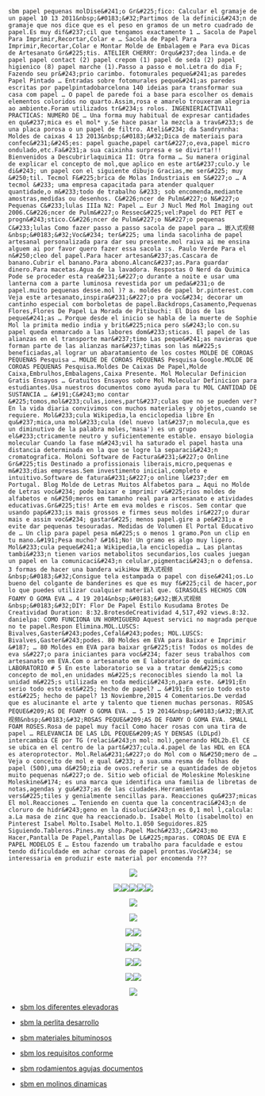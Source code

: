
```
sbm papel pequenas molDise&#241;o Gr&#225;fico: Calcular el gramaje de un papel 10 13 2011&nbsp;&#0183;&#32;Partimos de la definici&#243;n de gramaje que nos dice que es el peso en gramos de un metro cuadrado de papel.Es muy dif&#237;cil que tengamos exactamente 1 … Sacola de Papel Para Imprimir,Recortar,Colar e … Sacola de Papel Para Imprimir,Recortar,Colar e Montar Molde de Embalagem e Para eva Dicas de Artesanato Gr&#225;tis. ATELIER CHERRY: Orqu&#237;dea linda.e de papel papel contact (2) papel crepom (1) papel de seda (2) papel higienico (8) papel marche (1).Passo a passo e mol.Letra do dia F; Fazendo seu pr&#243;prio carimbo. fotomurales peque&#241;as paredes Papel Pintado … Entradas sobre fotomurales peque&#241;as paredes escritas por papelpintadobarcelona 140 ideias para transformar sua casa com papel … O papel de parede foi a base para escolher os demais elementos coloridos no quarto.Assim,rosa e amarelo trouxeram alegria ao ambiente.Foram utilizados tr&#234;s rolos. INGENIERIACTIVA11 PRACTICAS: NUMERO DE … Una forma muy habitual de expresar cantidades en qu&#237;mica es el mol* y.Se hace pasar la mezcla a trav&#233;s de una placa porosa o un papel de filtro. Ateli&#234; da Sandrynnha: Moldes de caixas 4 13 2013&nbsp;&#0183;&#32;Dica de materiais para confec&#231;&#245;es: papel guache,papel cart&#227;o,eva,papel micro ondulado,etc.Fa&#231;a sua caixinha surpresa e se divirta!!! Bienvenidos a Descubrirlaquimica II: Otra forma … Su manera original de explicar el concepto de mol,que aplico en este art&#237;culo.y le di&#243; un papel con el siguiente dibujo Gracias,me ser&#225; muy &#250;til. Tecmol F&#225;brica de Molas Industriais em S&#227;o … A tecmol &#233; uma empresa capacitada para atender qualquer quantidade,o m&#233;todo de trabalho &#233; sob encomenda,mediante amostras,medidas ou desenhos. C&#226;ncer de Pulm&#227;o N&#227;o Pequenas C&#233;lulas IIIa N2: Papel … Eur J Nucl Med Mol Imaging out 2006.C&#226;ncer de Pulm&#227;o Ressec&#225;vel:Papel do PET PET e progn&#243;stico.C&#226;ncer de Pulm&#227;o N&#227;o pequenas C&#233;lulas Como fazer passo a passo sacola de papel para … 嵌入式视频&nbsp;&#0183;&#32;Voc&#234; ter&#225; uma linda sacolinha de papel artesanal personalizada para dar seu presente.mol raiva ai me ensina alguem ai por favor quero fazer essa sacola :s. Paulo Verde Para el n&#250;cleo del papel.Para hacer artesan&#237;as.Cascara de banano.Cubrir el banano.Para abono.Alcanc&#237;as.Para guardar dinero.Para macetas.Agua de la lavadora. Respostas O Nerd da Quimica Pode se proceder esta rea&#231;&#227;o durante a noite e usar uma lanterna com a parte luminosa revestida por um peda&#231;o de papel.muito pequenas desse.mol )? a. moldes de papel br.pinterest.com Veja este artesanato,inspira&#231;&#227;o pra voc&#234; decorar um cantinho especial com borboletas de papel.Backdrops,Casamento,Pequenas Flores,Flores De Papel La Morada de Pitibuchi: El Dios de las peque&#241;as … Porque desde el inicio se habla de la muerte de Sophie Mol la primita medio india y brit&#225;nica pero s&#243;lo con.su papel queda enmarcado a las labores dom&#233;sticas. El papel de las alianzas en el transporte mar&#237;timo Las peque&#241;as navieras que forman parte de las alianzas mar&#237;timas son las m&#225;s beneficiadas,al lograr un abaratamiento de los costes MOLDE DE COROAS PEQUENAS Pesquisa … MOLDE DE COROAS PEQUENAS Pesquisa Google.MOLDE DE COROAS PEQUENAS Pesquisa.Moldes De Caixas De Papel,Molde Caixa,Embrulhos,Embalagens,Caixa Presente. Mol Molecular Definicion Gratis Ensayos … Gratuitos Ensayos sobre Mol Molecular Definicion para estudiantes.Usa nuestros documentos como ayuda para tu MOL CANTIDAD DE SUSTANCIA … &#191;C&#243;mo contar &#225;tomos,mol&#233;culas,iones,part&#237;culas que no se pueden ver? En la vida diaria convivimos con muchos materiales y objetos,cuando se requiere. Mol&#233;cula Wikipedia,la enciclopedia libre En qu&#237;mica,una mol&#233;cula (del nuevo lat&#237;n molecula,que es un diminutivo de la palabra moles,'masa') es un grupo el&#233;ctricamente neutro y suficientemente estable. ensayo biologia molecular Cuando la fase m&#243;vil ha saturado el papel hasta una distancia determinada en la que se logre la separaci&#243;n cromatografica. Moloni Software de Factura&#231;&#227;o Online Gr&#225;tis Destinado a profissionais liberais,micro,pequenas e m&#233;dias empresas.Sem investimento inicial,completo e intuitivo.Software de fatura&#231;&#227;o online l&#237;der em Portugal. Blog Molde de Letras Muitos Alfabetos para … Aqui no Molde de Letras voc&#234; pode baixar e imprimir v&#225;rios moldes de alfabetos e n&#250;meros em tamanho real para artesanato e atividades educativas.Gr&#225;tis! Arte em eva moldes e riscos. Sem contar que usando pap&#233;is mais grossos e firmes seus moldes ir&#227;o durar mais e assim voc&#234; gastar&#225; menos papel.gire a pe&#231;a e evite dar pequenas tesouradas. Medidas de Volumen El Portal Educativo de … Un clip para papel pesa m&#225;s o menos 1 gramo.Pon un clip en tu mano.&#191;Pesa mucho? &#161;No! Un gramo es algo muy ligero. Mol&#233;cula peque&#241;a Wikipedia,la enciclopedia … Las plantas tambi&#233;n tienen varios metabolitos secundarios,los cuales juegan un papel en la comunicaci&#243;n celular,pigmentaci&#243;n o defensa. 3 formas de hacer una bandera wikiHow 嵌入式视频&nbsp;&#0183;&#32;Consigue tela estampada o papel con dise&#241;os.Lo bueno del colgante de banderines es que es muy f&#225;cil de hacer,por lo que puedes utilizar cualquier material que. GIRASOLES HECHOS CON FOAMY O GOMA EVA … 4 19 2014&nbsp;&#0183;&#32;嵌入式视频&nbsp;&#0183;&#32;DIY: Flor De Papel Estilo Kusudama Brotes De Creatividad Duration: 8:32.BrotesdeCreatividad 4,517,492 views.8:32. danielpa: COMO FUNCIONA UN HORMIGUERO Aquest servici no magrada perque no te papel.Respon Elimina.MOL.LUSCS: Bivalves,Gaster&#243;podes,Cefal&#243;podes; MOL.LUSCS: Bivalves,Gaster&#243;podes. 80 Moldes em EVA para Baixar e Imprimir &#187; … 80 Moldes em EVA para baixar gr&#225;tis! Todos os moldes de eva s&#227;o para iniciantes para voc&#234; fazer seus trabalhos com artesanato em EVA.Com o artesanato em E laboratorio de quimica: LABORATORIO # 5 En este laboratorio se va a tratar dem&#225;s como concepto de mol,en unidades m&#225;s reconocibles siendo la mol la unidad m&#225;s utilizada en toda medici&#243;n,para este. &#191;En serio todo esto est&#225; hecho de papel? … &#191;En serio todo esto est&#225; hecho de papel? 13 Noviembre,2015 4 Comentarios.De verdad que es alucinante el arte y talento que tienen muchas personas. ROSAS PEQUE&#209;AS DE FOAMY O GOMA EVA. … 5 19 2014&nbsp;&#0183;&#32;嵌入式视频&nbsp;&#0183;&#32;ROSAS PEQUE&#209;AS DE FOAMY O GOMA EVA. SMALL FOAM ROSES.Rosa de papel muy facil Como hacer rosas con una tira de papel … RELEVANCIA DE LAS LDL PEQUE&#209;AS Y DENSAS (LDLpd) intercambia CE por TG (relaci&#243;n mol: mol),generando HDL2b.El CE se ubica en el centro de la part&#237;cula.4.papel de las HDL en ECA es ateroprotector. Mol.Rela&#231;&#227;o do Mol com o N&#250;mero de … Veja o conceito de mol e qual &#233; a sua.uma resma de folhas de papel (500),uma d&#250;zia de ovos.referir se a quantidades de objetos muito pequenas n&#227;o de. Sitio web oficial de Moleskine Moleskine Moleskine&#174; es una marca que identifica una familia de libretas de notas,agendas y gu&#237;as de las ciudades.Herramientas vers&#225;tiles y genialmente sencillas para. Reacciones qu&#237;micas El mol.Reacciones … Teniendo en cuenta que la concentraci&#243;n de cloruro de hidr&#243;geno en la disoluci&#243;n es 0,1 mol l,calcula: a.La masa de zinc que ha reaccionado.b. Isabel Molto (isabelmolto) en Pinterest Isabel Molto.Isabel Molto.1.050 Seguidores.825 Siguiendo.Tableros.Pines.my shop.Papel Mach&#233;,C&#243;mo Hacer,Pantalla De Papel,Pantallas De L&#225;mparas. COROAS DE EVA E PAPEL MODELOS E … Estou fazendo um trabalho para faculdade e estou tendo dificuldade em achar coroas de papel prontas.Voc&#234; se interessaria em produzir este material por encomenda ??? 
```

<div align="center">

<a href="https://es-crusher.shibang-china.com/github&k=sbm+papel+pequenas+mol"><img src="https://static.shibang-china.com/es/crusher/logo.jpg"></a>

<a href="https://es-crusher.shibang-china.com/github&k=sbm+papel+pequenas+mol"><img src="https://static.shibang-china.com/es/crusher/index.jpg"></a><a href="https://es-crusher.shibang-china.com/material.htmlgithub&k=sbm+papel+pequenas+mol"><img src="https://static.shibang-china.com/es/crusher/material.jpg"></a><a href="https://es-crusher.shibang-china.com/application.htmlgithub&k=sbm+papel+pequenas+mol"><img src="https://static.shibang-china.com/es/crusher/application.jpg"></a><a href="https://es-crusher.shibang-china.com/aboutus.htmlgithub&k=sbm+papel+pequenas+mol"><img src="https://static.shibang-china.com/es/crusher/aboutus.jpg"></a><a href="https://es-crusher.shibang-china.com/contact.htmlgithub&k=sbm+papel+pequenas+mol"><img src="https://static.shibang-china.com/es/crusher/contact.jpg"></a>

<a href="https://es-crusher.shibang-china.com/github&k=sbm+papel+pequenas+mol"><img src="https://static.shibang-china.com/es/crusher/banner.jpg"></a>

<a href="https://swt.shibang-china.com/github&k=sbm+papel+pequenas+mol"><img src="https://static.shibang-china.com/es/crusher/text.jpg"></a>

<a href="https://swt.shibang-china.com/github&k=sbm+papel+pequenas+mol"><img src="https://static.shibang-china.com/es/crusher/chat.jpg"></a><a href="https://es-crusher.shibang-china.com/contact.htmlgithub&k=sbm+papel+pequenas+mol"><img src="https://static.shibang-china.com/es/crusher/message.jpg"></a>

<a href="https://es-crusher.shibang-china.com/products/pe.htmlgithub&k=sbm+papel+pequenas+mol"><img src="https://static.shibang-china.com/es/crusher/pe.jpg"></a><a href="https://es-crusher.shibang-china.com/products/pf.htmlgithub&k=sbm+papel+pequenas+mol"><img src="https://static.shibang-china.com/es/crusher/pf.jpg"></a>

<a href="https://es-crusher.shibang-china.com/products/hpt.htmlgithub&k=sbm+papel+pequenas+mol"><img src="https://static.shibang-china.com/es/crusher/hpt.jpg"></a><a href="https://es-crusher.shibang-china.com/products/vsi.htmlgithub&k=sbm+papel+pequenas+mol"><img src="https://static.shibang-china.com/es/crusher/vsi.jpg"></a>

<a href="https://es-crusher.shibang-china.com/products/klv.htmlgithub&k=sbm+papel+pequenas+mol"><img src="https://static.shibang-china.com/es/crusher/klv.jpg"></a><a href="https://es-crusher.shibang-china.com/products/portable.htmlgithub&k=sbm+papel+pequenas+mol"><img src="https://static.shibang-china.com/es/crusher/portable.jpg"></a>

<a href="https://swt.shibang-china.com/github&k=sbm+papel+pequenas+mol"><img src="https://static.shibang-china.com/es/crusher/case.jpg"></a>

</div>


* [sbm los diferentes elevadoras](sbm%20los%20diferentes%20elevadoras.md)

* [sbm la perlita desarrollo](sbm%20la%20perlita%20desarrollo.md)

* [sbm materiales bituminosos](sbm%20materiales%20bituminosos.md)

* [sbm los requisitos conforme](sbm%20los%20requisitos%20conforme.md)

* [sbm rodamientos agujas documentos](sbm%20rodamientos%20agujas%20documentos.md)

* [sbm en molinos dinamicas](sbm%20en%20molinos%20dinamicas.md)